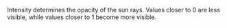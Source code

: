 Intensity determines the opacity of the sun rays. Values closer to 0 are less visible, while values closer to 1 become more visible.